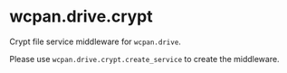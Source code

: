 # wcpan.drive.crypt

Crypt file service middleware for `wcpan.drive`.

Please use `wcpan.drive.crypt.create_service` to create the middleware.
